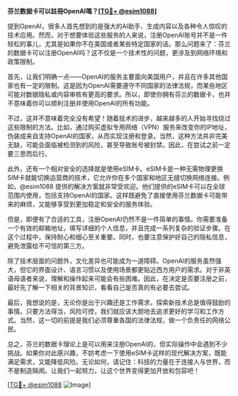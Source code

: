 **芬兰数据卡可以註冊OpenAI嗎？[[TG💪+ @esim1088](https://t.me/s/esim1088)]**

提到OpenAI，很多人首先想到的是强大的AI助手、生成内容以及各种令人惊叹的技术应用。然而，对于想要体验这些服务的人来说，注册OpenAI账号并不是一件轻松的事儿，尤其是如果你不在美国或者某些特定国家的话。那么问题来了：芬兰的数据卡可以注册OpenAI吗？这不仅是一个技术性的问题，更涉及到网络环境和政策限制。

首先，让我们明确一点——OpenAI的服务主要面向美国用户，并且在许多其他国家也有一定的限制。这是因为OpenAI需要遵守不同国家的法律法规，而某些地区可能对数据隐私或内容审核有更高的要求。所以，即使你拥有芬兰的数据卡，也并不意味着你可以顺利注册并使用OpenAI的所有功能。

不过，这并不意味着完全没有希望！随着技术的进步，越来越多的人开始寻找绕过这些限制的方法。比如，通过购买虚拟专用网络（VPN）服务来改变你的IP地址，伪装成来自支持OpenAI的国家，从而实现注册和登录。当然，这种方法并非完美无缺，可能会面临被检测到的风险，甚至导致账号被封禁。因此，在尝试之前一定要三思而后行。

此外，还有一个相对安全的选择就是使用eSIM卡。eSIM卡是一种无需物理更换SIM卡就能切换运营商的技术，它允许你在多个国家和地区无缝切换网络连接。例如，@esim1088 提供的解决方案就非常受欢迎。他们提供的eSIM卡可以在全球范围内使用，包括支持OpenAI的国家。这样既避免了直接使用芬兰数据卡可能带来的麻烦，又能够享受到更加稳定和安全的服务体验。

但是，即便有了合适的工具，注册OpenAI仍然不是一件简单的事情。你需要准备一个有效的邮箱地址，填写详细的个人信息，并且完成一系列复杂的验证步骤。在这个过程中，保持耐心和细心至关重要。同时，也要注意保护好自己的隐私信息，避免泄露给不可信的第三方。

除了技术层面的问题外，文化差异也可能成为一道障碍。OpenAI的服务虽然强大，但它的界面设计、语言习惯以及使用场景都更贴近西方用户的需求。对于非英语母语者来说，理解和操作起来可能会有些困难。因此，在决定是否要注册之前，最好先了解一下相关的背景知识，看看自己是否真的有必要去尝试。

最后，我想说的是，无论你是出于兴趣还是工作需求，探索新技术总是值得鼓励的事情。只要方法得当，风险可控，我们就应该大胆地去追求更好的学习和工作方式。当然，这一切的前提是我们必须尊重各国的法律法规，做一个负责任的网络公民。

总之，芬兰的数据卡理论上是可以用来注册OpenAI的，但实际操作中会遇到不少挑战。如果你对此感兴趣，不妨考虑一下使用eSIM卡这样的现代解决方案，既能满足需求，又能降低风险。无论如何，请记住：科技的力量在于连接人与世界，而不是制造隔阂。让我们一起努力，让这个世界变得更加开放和包容吧！

[[TG💪+ @esim1088](https://t.me/s/esim1088) ![Image](https://i.postimg.cc/4NQfJmqS/Snipaste-2025-05-13-00-14-12.png)]